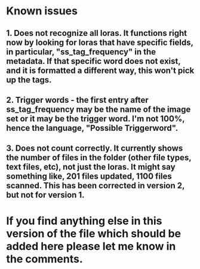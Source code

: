 # Known issues
## 1. Does not recognize all loras. It functions right now by looking for loras that have specific fields, in particular, "ss_tag_frequency" in the metadata. If that specific word does not exist, and it is formatted a different way, this won't pick up the tags.
## 2. Trigger words - the first entry after ss_tag_frequency may be the name of the image set or it may be the trigger word. I'm not 100%, hence the language, "Possible Triggerword". 
## 3. Does not count correctly. It currently shows the number of files in the folder (other file types, text files, etc), not just the loras. It might say something like, 201 files updated, 1100 files scanned. This has been corrected in version 2, but not for version 1. 
# If you find anything else in this version of the file which should be added here please let me know in the comments.
